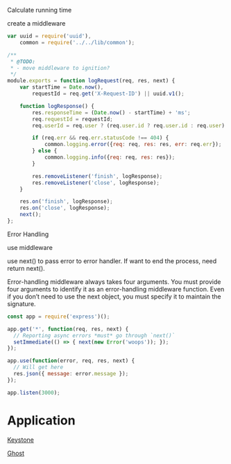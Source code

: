 Calculate running time

create a middleware

```js
var uuid = require('uuid'),
    common = require('../../lib/common');

/**
 * @TODO:
 * - move middleware to ignition?
 */
module.exports = function logRequest(req, res, next) {
    var startTime = Date.now(),
        requestId = req.get('X-Request-ID') || uuid.v1();

    function logResponse() {
        res.responseTime = (Date.now() - startTime) + 'ms';
        req.requestId = requestId;
        req.userId = req.user ? (req.user.id ? req.user.id : req.user) : null;

        if (req.err && req.err.statusCode !== 404) {
            common.logging.error({req: req, res: res, err: req.err});
        } else {
            common.logging.info({req: req, res: res});
        }

        res.removeListener('finish', logResponse);
        res.removeListener('close', logResponse);
    }

    res.on('finish', logResponse);
    res.on('close', logResponse);
    next();
};
```

Error Handling

use middleware

use next\(\) to pass error to error handler. If want to end the process, need return next\(\).

Error-handling middleware always takes four arguments. You must provide four arguments to identify it as an error-handling middleware function. Even if you don’t need to use the next object, you must specify it to maintain the signature.

```js
const app = require('express')();

app.get('*', function(req, res, next) {
  // Reporting async errors *must* go through `next()`
  setImmediate(() => { next(new Error('woops')); });
});

app.use(function(error, req, res, next) {
  // Will get here
  res.json({ message: error.message });
});

app.listen(3000);
```



# Application

[Keystone](http://keystonejs.com/zh/) 

[Ghost](https://github.com/TryGhost/Ghost) 



